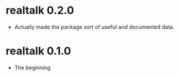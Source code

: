 # realtalk 0.2.0

* Actually made the package sort of useful and documented data.

# realtalk 0.1.0

* The beginning

